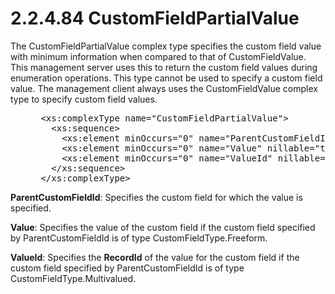 <html dir="LTR" xmlns:mshelp="http://msdn.microsoft.com/mshelp" xmlns:ddue="http://ddue.schemas.microsoft.com/authoring/2003/5" xmlns:xlink="http://www.w3.org/1999/xlink" xmlns:tool="http://www.microsoft.com/tooltip">
 <body>
 <div id="header">
 <h1 class="heading">2.2.4.84 CustomFieldPartialValue</h1>
 </div>
 <div id="mainSection">
 <div id="mainBody">
 <div id="allHistory" class="saveHistory"></div>
 <div id="sectionSection0" class="section" name="collapseableSection">
 

<p>The CustomFieldPartialValue complex type specifies the
custom field value with minimum information when compared to that of
CustomFieldValue. This management server uses this to return the custom field
values during enumeration operations. This type cannot be used to specify a
custom field value. The management client always uses the CustomFieldValue
complex type to specify custom field values.</p>

<dl>
<dd>
<div><pre> &lt;xs:complexType name=&quot;CustomFieldPartialValue&quot;&gt;
   &lt;xs:sequence&gt;
     &lt;xs:element minOccurs=&quot;0&quot; name=&quot;ParentCustomFieldId&quot; nillable=&quot;true&quot; type=&quot;xsd:long&quot; /&gt;
     &lt;xs:element minOccurs=&quot;0&quot; name=&quot;Value&quot; nillable=&quot;true&quot; type=&quot;xsd:string&quot; /&gt;
     &lt;xs:element minOccurs=&quot;0&quot; name=&quot;ValueId&quot; nillable=&quot;true&quot; type=&quot;xsd:long&quot; /&gt;
   &lt;/xs:sequence&gt;
 &lt;/xs:complexType&gt;
</pre></div>
</dd></dl>

<p><b>ParentCustomFieldId</b>: Specifies the custom
field for which the value is specified.</p>

<p><b>Value</b>: Specifies the value of the custom field
if the custom field specified by ParentCustomFieldId is of type
CustomFieldType.Freeform.</p>

<p><b>ValueId</b>: Specifies the <b>RecordId</b> of the
value for the custom field if the custom field specified by ParentCustomFieldId
is of type CustomFieldType.Multivalued.</p>


 </div>
 </div>
 </div>
 </body>
</html>